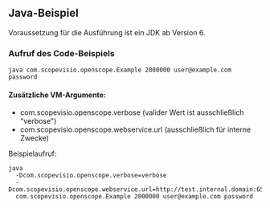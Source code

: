 ## Java-Beispiel

Voraussetzung für die Ausführung ist ein JDK ab Version 6.

### Aufruf des Code-Beispiels

`java com.scopevisio.openscope.Example 2000000 user@example.com password`

#### Zusätzliche VM-Argumente:

- com.scopevisio.openscope.verbose (valider Wert ist ausschließlich "verbose")
- com.scopevisio.openscope.webservice.url (ausschließlich für interne Zwecke)

Beispielaufruf:

```
java
  -Dcom.scopevisio.openscope.verbose=verbose
  -Dcom.scopevisio.openscope.webservice.url=http://test.internal.domain:65535
  com.scopevisio.openscope.Example 2000000 user@example.com password
```
